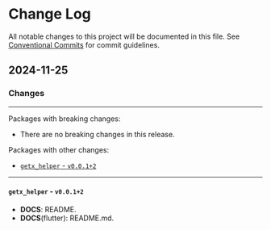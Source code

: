 # Change Log

All notable changes to this project will be documented in this file.
See [Conventional Commits](https://conventionalcommits.org) for commit guidelines.

## 2024-11-25

### Changes

---

Packages with breaking changes:

 - There are no breaking changes in this release.

Packages with other changes:

 - [`getx_helper` - `v0.0.1+2`](#getx_helper---v0012)

---

#### `getx_helper` - `v0.0.1+2`

 - **DOCS**: README.
 - **DOCS**(flutter): README.md.

